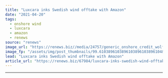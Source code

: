 ```yaml
---
title: "Luxcara inks Swedish wind offtake with Amazon"
date: "2021-04-20"
tags: 
  - onshore wind
  - luxcara
  - amazon
  - renews
source: "renews"
image_url: "https://renews.biz//media/24757/generic_onshore_credit_wolfgang_hasselmann_unsplash.jpeg?mode=crop&width=770&heightratio=0.6103896103896103896103896104&slimmage=true"
image_fp: "/assets/img/post_thumbnails/99.6103896103896103896103896104&slimmage=true"
lead: "Luxcara inks Swedish wind offtake with Amazon"
article_url: "https://renews.biz/67984/luxcara-inks-swedish-wind-offtake-with-amazon/"
---
```


---
